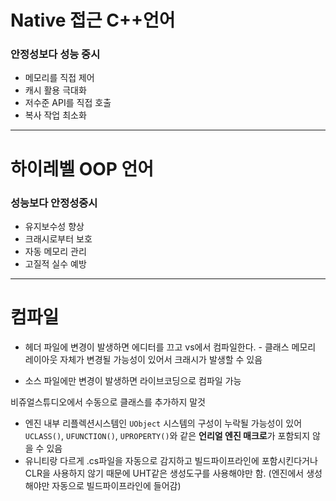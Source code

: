 
# Native 접근 C++언어
### 안정성보다 성능 중시

- 메모리를 직접 제어
- 캐시 활용 극대화
- 저수준 API를 직접 호출
- 복사 작업 최소화
---
# 하이레벨 OOP 언어
### 성능보다 안정성중시

- 유지보수성 향상
- 크래시로부터 보호
- 자동 메모리 관리
- 고질적 실수 예방
---
# 컴파일

 - 헤더 파일에 변경이 발생하면 에디터를 끄고 vs에서 컴파일한다. - 클래스 메모리 레이아웃 자체가 변경될 가능성이 있어서 크래시가 발생할 수 있음
 
 - 소스 파일에만 변경이 발생하면 라이브코딩으로 컴파일 가능

비쥬얼스튜디오에서 수동으로 클래스를 추가하지 말것
- 엔진 내부 리플렉션시스템인 `UObject` 시스템의 구성이 누락될 가능성이 있어`UCLASS()`, `UFUNCTION()`, `UPROPERTY()`와 같은 **언리얼 엔진 매크로**가 포함되지 않을 수 있음
- 유니티랑 다르게 .cs파일을 자동으로 감지하고 빌드파이프라인에 포함시킨다거나 CLR을 사용하지 않기 때문에 UHT같은 생성도구를 사용해야만 함. (엔진에서 생성해야만 자동으로 빌드파이프라인에 들어감)